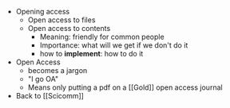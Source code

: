 - Opening access
	- Open access to files
	- Open access to contents
		- Meaning: friendly for common people
		- Importance: what will we get if we don't do it
		- how to **implement**: how to do it
- Open Access
	- becomes a jargon
	- "I go OA"
	- Means only putting a pdf on a [[Gold]] open access journal
- Back to [[Scicomm]]